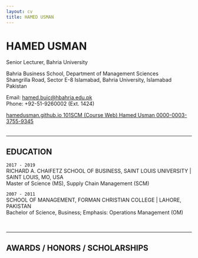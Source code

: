 ```yaml
---
layout: cv
title: HAMED USMAN
---
```

# HAMED USMAN
Senior Lecturer, Bahria University

Bahria Business School, Department of Management Sciences<br/>
Shangrilla Road, Sector E-8 Islamabad, Bahria University, Islamabad Pakistan<br/>

Email: <a href="mailto:hamed.buic@hbahria.edu.pk">hamed.buic@hbahria.edu.pk</a><br/>
Phone: +92-51-9260002 (Ext. 1424)

<div id="webaddress">
  <a href="https://hamedusman.github.io"><i class="fas fa-home"></i> hamedusman.github.io </a> 
  <a href="http://101scm.github.io"><i class="fas fa-users"></i>101SCM (Course Web) </a>
  <a href="https://github.com/hamedusman"><i class="fab fa-github"></i> Hamed Usman </a>
  <a href="https://orcid.org/0000-0003-3755-9345"><i class="ai ai-orcid"></i> 0000-0003-3755-9345</a>
</div>


<br/>

---


## EDUCATION

`2017 - 2019`<br/>
RICHARD A. CHAIFETZ SCHOOL OF BUSINESS, SAINT LOUIS UNIVERSITY | SAINT LOUIS, MO, USA<br/>
Master of Science (MS), Supply Chain Management (SCM)


`2007 - 2011`<br/>
SCHOOL OF MANAGEMENT, FORMAN CHRISTIAN COLLEGE | LAHORE, PAKISTAN<br/>
Bachelor of Science, Business; Emphasis: Operations Management (OM)


<br/>

---


## AWARDS / HONORS / SCHOLARSHIPS
